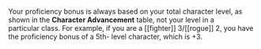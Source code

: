 Your proficiency bonus is always based on your total character level, as shown in the **Character Advancement** table, not your level in a particular class. For example, if you are a [[fighter]] 3/[[rogue]] 2, you have the proficiency bonus of a 5th- level character, which is +3.

